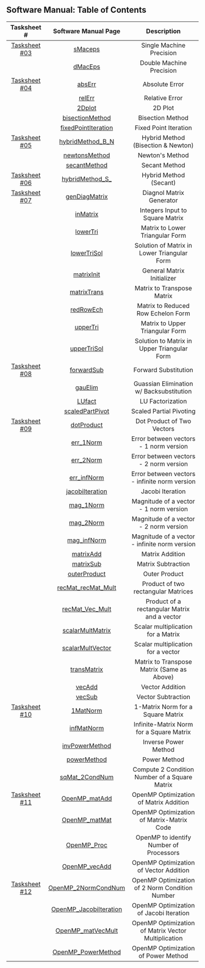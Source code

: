 ## Software Manual: Table of Contents

|                    Tasksheet #                    |                    Software Manual Page                   |                     Description                     |
| :-----------------------------------------------: | :-------------------------------------------------------: | :-------------------------------------------------: |
| [Tasksheet #03](../Tasksheet_03/Tasksheet_03.md)  | [sMaceps](./T03/sMacEps.md)                               | Single Machine Precision                            |
|                                                   | [dMacEps](./T03/dMacEps.md)                               | Double Machine Precision                            |
| [Tasksheet #04](../Tasksheet_04/Tasksheet_04.md)  | [absErr](./T04/absErr.md)                                 | Absolute Error                                      |
|                                                   | [relErr](./T04/relErr.md)                                 | Relative Error                                      |
|                                                   | [2Dplot](./T04/2Dplot.md)                                 | 2D Plot                                             |
|                                                   | [bisectionMethod](./T04/bisectionMethod.md)               | Bisection Method                                    |
|                                                   | [fixedPointIteration](./T04/fixedPointIteration.md)       | Fixed Point Iteration                               |
| [Tasksheet #05](../Tasksheet_05/Tasksheet_05.md)  | [hybridMethod_B_N](./T05/hybridMethod_B_N.md)             | Hybrid Method (Bisection & Newton)                  |
|                                                   | [newtonsMethod](./T05/newtonsMethod.md)                   | Newton's Method                                     |
|                                                   | [secantMethod](./T05/secantMethod.md)                     | Secant Method                                       |
| [Tasksheet #06](../Tasksheet_06/Tasksheet_06.md)  | [hybridMethod_S_](./T06/hybridMethod_S_.md)               | Hybrid Method (Secant)                              |
| [Tasksheet #07](../Tasksheet_07/Tasksheet_07.md)  | [genDiagMatrix](./T07/genDiagMatrix.md)                   | Diagnol Matrix Generator                            |
|                                                   | [inMatrix](./T07/inMatrix.md)                             | Integers Input to Square Matrix                     |
|                                                   | [lowerTri](./T07/lowerTri.md)                             | Matrix to Lower Triangular Form                     |
|                                                   | [lowerTriSol](./T07/lowerTriSol.md)                       | Solution of Matrix in Lower Triangular Form         |
|                                                   | [matrixInit](./T07/matrixInit.md)                         | General Matrix Initializer                          |
|                                                   | [matrixTrans](./T07/matrixTrans.md)                       | Matrix to Transpose Matrix                          |
|                                                   | [redRowEch](./T07/redRowEch.md)                           | Matrix to Reduced Row Echelon Form                  |
|                                                   | [upperTri](./T07/upperTri.md)                             | Matrix to Upper Triangular Form                     |
|                                                   | [upperTriSol](./T07/upperTriSol.md)                       | Solution to Matrix in Upper Triangular Form         |
| [Tasksheet #08](../Tasksheet_08/Tasksheet_08.md)  | [forwardSub](./T08/forwardSub.md)                         | Forward Substitution                                |
|                                                   | [gauElim](./T08/GauElim.md)                               | Guassian Elimination w/ Backsubstitution            |
|                                                   | [LUfact](./T08/LUfact.md)                                 | LU Factorization                                    |
|                                                   | [scaledPartPivot](./T08/scaledPartPivot.md)               | Scaled Partial Pivoting                             |
| [Tasksheet #09](../Tasksheet_09/Tasksheet_09.md)  | [dotProduct](./T09/dotProduct.md)                         | Dot Product of Two Vectors                          |
|                                                   | [err_1Norm](./T09/err_1Norm.md)                           | Error between vectors - 1 norm version              |
|                                                   | [err_2Norm](./T09/err_2Norm.md)                           | Error between vectors - 2 norm version              |
|                                                   | [err_infNorm](./T09/err_infNorm.md)                       | Error between vectors - infinite norm version       |
|                                                   | [jacobiIteration](./T09/jacobiIteration.md)               | Jacobi Iteration                                    |
|                                                   | [mag_1Norm](./T09/mag_1Norm.md)                           | Magnitude of a vector - 1 norm version              |
|                                                   | [mag_2Norm](./T09/mag_2Norm.md)                           | Magnitude of a vector - 2 norm version              |
|                                                   | [mag_infNorm](./T09/mag_infNorm.md)                       | Magnitude of a vector - infinite norm version       |
|                                                   | [matrixAdd](./T09/matrixAdd.md)                           | Matrix Addition                                     |
|                                                   | [matrixSub](./T09/matrixSub.md)                           | Matrix Subtraction                                  |
|                                                   | [outerProduct](./T09/outerProduct.md)                     | Outer Product                                       |
|                                                   | [recMat_recMat_Mult](./T09/recMat_recMatMult.md)          | Product of two rectangular Matrices                 |
|                                                   | [recMat_Vec_Mult](./T09/recMat_Vec_Mult.md)               | Product of a rectangular Matrix and a vector        |
|                                                   | [scalarMultMatrix](./T09/scalarMultMatrix.md)             | Scalar multiplication for a Matrix                  |
|                                                   | [scalarMultVector](./T09/scalarMultVector.md)             | Scalar multiplication for a vector                  |
|                                                   | [transMatrix](./T09/transMatrix.md)                       | Matrix to Transpose Matrix (Same as Above)          |
|                                                   | [vecAdd](./T09/vecAdd.md)                                 | Vector Addition                                     |
|                                                   | [vecSub](./T09/vecSub.md)                                 | Vector Subtraction                                  |
| [Tasksheet #10](../Tasksheet_10/Tasksheet_10.md)  | [1MatNorm](./T10/1MatNorm.md)                             | 1-Matrix Norm for a Square Matrix                   |
|                                                   | [infMatNorm](./T10/infMatNorm.md)                         | Infinite-Matrix Norm for a Square Matrix            |
|                                                   | [invPowerMethod](./T10/invPowerMethod.md)                 | Inverse Power Method                                |
|                                                   | [powerMethod](./T10/powerMethod.md)                       | Power Method                                        |
|                                                   | [sqMat_2CondNum](./T10/sqMat_2CondNum.md)                 | Compute 2 Condition Number of a Square Matrix       |
| [Tasksheet #11](../Tasksheet_10/Tasksheet_11.md)  | [OpenMP_matAdd](./T11/OpenMP_matAdd.md)                   | OpenMP Optimization of Matrix Addition              |
|                                                   | [OpenMP_matMat](./T11/OpenMP_matMat.md)                   | OpenMP Optimization of Matrix-Matrix Code           |
|                                                   | [OpenMP_Proc](./T11/OpenMP_Proc.md)                       | OpenMP to identify Number of Processors             |
|                                                   | [OpenMP_vecAdd](./T11/OpenMP_vecAdd.md)                   | OpenMP Optimization of Vector Addition              |
| [Tasksheet #12](../Tasksheet_10/Tasksheet_12.md)  | [OpenMP_2NormCondNum](./T12/OpenMP_2NormCondNum.md)       | OpenMP Optimization of 2 Norm Condition Number      |
|                                                   | [OpenMP_JacobiIteration](./T12/OpenMP_JacobiIteration.md) | OpenMP Optimization of Jacobi Iteration             |
|                                                   | [OpenMP_matVecMult](./T12/OpenMP_matVecMult.md)           | OpenMP Optimization of Matrix Vector Multiplication |
|                                                   | [OpenMP_PowerMethod](./T12/OpenMP_PowerMethod.md)         | OpenMP Optimization of Power Method                 |
